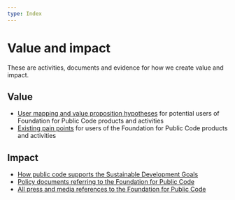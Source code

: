 ```yaml
---
type: Index
---
```


# Value and impact

These are activities, documents and evidence for how we create value and impact.

## Value

* [User mapping and value proposition hypotheses](user-mapping/index.md) for potential users of Foundation for Public Code products and activities
* [Existing pain points](pain-points/index.md) for users of the Foundation for Public Code products and activities

## Impact

* [How public code supports the Sustainable Development Goals](sustainable-development-goals.md)
* [Policy documents referring to the Foundation for Public Code](policy-documents.md)
* [All press and media references to the Foundation for Public Code](all-press.md)

